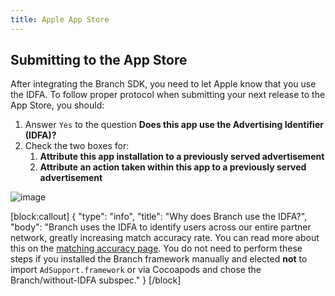 ```yaml
---
title: Apple App Store
---
```

## Submitting to the App Store

After integrating the Branch SDK, you need to let Apple know that you use the IDFA. To follow proper protocol when submitting your next release to the App Store, you should:

1. Answer `Yes` to the question <notranslate>**Does this app use the Advertising Identifier (IDFA)?**</notranslate>
2. Check the two boxes for:
	1. <notranslate>**Attribute this app installation to a previously served advertisement**</notranslate>
	2. <notranslate>**Attribute an action taken within this app to a previously served advertisement**</notranslate>

![image](/_assets/img/pages/apps/idfa.png)

[block:callout]
{
  "type": "info",
  "title": "Why does Branch use the IDFA?",
  "body": "Branch uses the IDFA to identify users across our entire partner network, greatly increasing match accuracy rate. You can read more about this on the [matching accuracy page](/resources/matching/). You do not need to perform these steps if you installed the Branch framework manually and elected **not** to import `AdSupport.framework` or via Cocoapods and chose the Branch/without-IDFA subspec."
}
[/block]
